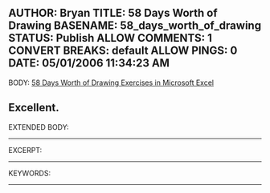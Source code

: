AUTHOR: Bryan
TITLE: 58 Days Worth of Drawing
BASENAME: 58_days_worth_of_drawing
STATUS: Publish
ALLOW COMMENTS: 1
CONVERT BREAKS: __default__
ALLOW PINGS: 0
DATE: 05/01/2006 11:34:23 AM
-----
BODY:
<a title="Untitled Document" href="http://danielleaubert.com/print/exceldrawings_book.html">58 Days Worth of Drawing Exercises in Microsoft Excel</a>

Excellent.
-----
EXTENDED BODY:

-----
EXCERPT:

-----
KEYWORDS:

-----


